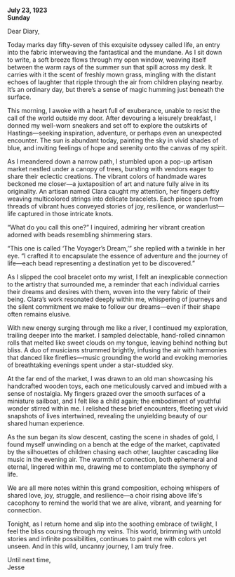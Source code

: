 
**July 23, 1923**  
**Sunday**  

Dear Diary,  

Today marks day fifty-seven of this exquisite odyssey called life, an entry into the fabric interweaving the fantastical and the mundane. As I sit down to write, a soft breeze flows through my open window, weaving itself between the warm rays of the summer sun that spill across my desk. It carries with it the scent of freshly mown grass, mingling with the distant echoes of laughter that ripple through the air from children playing nearby. It’s an ordinary day, but there’s a sense of magic humming just beneath the surface.

This morning, I awoke with a heart full of exuberance, unable to resist the call of the world outside my door. After devouring a leisurely breakfast, I donned my well-worn sneakers and set off to explore the outskirts of Hastings—seeking inspiration, adventure, or perhaps even an unexpected encounter. The sun is abundant today, painting the sky in vivid shades of blue, and inviting feelings of hope and serenity onto the canvas of my spirit. 

As I meandered down a narrow path, I stumbled upon a pop-up artisan market nestled under a canopy of trees, bursting with vendors eager to share their eclectic creations. The vibrant colors of handmade wares beckoned me closer—a juxtaposition of art and nature fully alive in its originality. An artisan named Clara caught my attention, her fingers deftly weaving multicolored strings into delicate bracelets. Each piece spun from threads of vibrant hues conveyed stories of joy, resilience, or wanderlust—life captured in those intricate knots.

“What do you call this one?” I inquired, admiring her vibrant creation adorned with beads resembling shimmering stars. 

“This one is called ‘The Voyager’s Dream,’” she replied with a twinkle in her eye. “I crafted it to encapsulate the essence of adventure and the journey of life—each bead representing a destination yet to be discovered.”

As I slipped the cool bracelet onto my wrist, I felt an inexplicable connection to the artistry that surrounded me, a reminder that each individual carries their dreams and desires with them, woven into the very fabric of their being. Clara’s work resonated deeply within me, whispering of journeys and the silent commitment we make to follow our dreams—even if their shape often remains elusive.

With new energy surging through me like a river, I continued my exploration, trailing deeper into the market. I sampled delectable, hand-rolled cinnamon rolls that melted like sweet clouds on my tongue, leaving behind nothing but bliss. A duo of musicians strummed brightly, infusing the air with harmonies that danced like fireflies—music grounding the world and evoking memories of breathtaking evenings spent under a star-studded sky.

At the far end of the market, I was drawn to an old man showcasing his handcrafted wooden toys, each one meticulously carved and imbued with a sense of nostalgia. My fingers grazed over the smooth surfaces of a miniature sailboat, and I felt like a child again; the embodiment of youthful wonder stirred within me. I relished these brief encounters, fleeting yet vivid snapshots of lives intertwined, revealing the unyielding beauty of our shared human experience.

As the sun began its slow descent, casting the scene in shades of gold, I found myself unwinding on a bench at the edge of the market, captivated by the silhouettes of children chasing each other, laughter cascading like music in the evening air. The warmth of connection, both ephemeral and eternal, lingered within me, drawing me to contemplate the symphony of life. 

We are all mere notes within this grand composition, echoing whispers of shared love, joy, struggle, and resilience—a choir rising above life's cacophony to remind the world that we are alive, vibrant, and yearning for connection.

Tonight, as I return home and slip into the soothing embrace of twilight, I feel the bliss coursing through my veins. This world, brimming with untold stories and infinite possibilities, continues to paint me with colors yet unseen. And in this wild, uncanny journey, I am truly free. 

Until next time,  
Jesse
